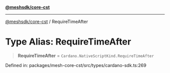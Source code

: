 [**@meshsdk/core-cst**](../README.md)

***

[@meshsdk/core-cst](../globals.md) / RequireTimeAfter

# Type Alias: RequireTimeAfter

> **RequireTimeAfter** = `Cardano.NativeScriptKind.RequireTimeAfter`

Defined in: packages/mesh-core-cst/src/types/cardano-sdk.ts:269
